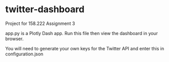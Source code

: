 # twitter-dashboard
Project for 158.222 Assignment 3

app.py is a Plotly Dash app. Run this file then view the dashboard in your browser.

You will need to generate your own keys for the Twitter API and enter this in configuration.json

